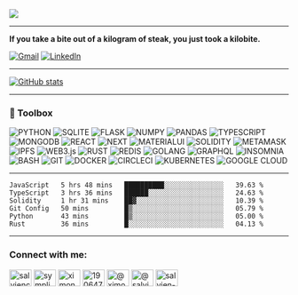 <img align="center" src="https://github.com/Salvien-code/Heavy/blob/main/Lightweight.gif" />

----

**If you take a bite out of a kilogram of steak, you just took a kilobite.**

[![Gmail](https://img.shields.io/badge/Gmail-%23EA4335?style=for-the-badge&logo=gmail&logoColor=%23FFFFFF)](mailto:salviensky@gmail.com) [![LinkedIn](https://img.shields.io/badge/linkedin-%230A66C2?style=for-the-badge&logo=linkedin&logoColor=%23FFFFFF)](https://linkedin.com/in/ximon/) 

----

[![GitHub stats](https://github-readme-stats.vercel.app/api?username=salvien-code)](https://github.com/anuraghazra/github-readme-stats)

----

### 🧰 Toolbox
![PYTHON](https://img.shields.io/badge/-python-%233776AB?style=for-the-badge&logo=python&logoColor=%23ffffff) ![SQLITE](https://img.shields.io/badge/-sqlite-%23003B57?style=for-the-badge&logo=sqlite&logoColor=%23ffffff) ![FLASK](https://img.shields.io/badge/-flask-%23000000?style=for-the-badge&logo=flask&logoColor=%23ffffff) ![NUMPY](https://img.shields.io/badge/-numpy-%23013243?style=for-the-badge&logo=numpy&logoColor=%23ffffff) ![PANDAS](https://img.shields.io/badge/-pandas-%23150458?style=for-the-badge&logo=pandas&logoColor=%23ffffff) ![TYPESCRIPT](https://img.shields.io/badge/-typescript-%233178C6?style=for-the-badge&logo=typescript&logoColor=%23ffffff) ![MONGODB](https://img.shields.io/badge/-mongodb-%2347A248?style=for-the-badge&logo=mongodb&logoColor=%23ffffff) ![REACT](https://img.shields.io/badge/-react-%2361DAFB?style=for-the-badge&logo=react&logoColor=%23ffffff)  ![NEXT](https://img.shields.io/badge/-next-%23000000?style=for-the-badge&logo=next.js&logoColor=%23ffffff)  ![MATERIALUI](https://img.shields.io/badge/-materialui-%23007FFF?style=for-the-badge&logo=mui&logoColor=%23ffffff) ![SOLIDITY](https://img.shields.io/badge/-solidity-%23363636?style=for-the-badge&logo=solidity&logoColor=%23ffffff) ![METAMASK](https://img.shields.io/badge/-metamask-%23363636?style=for-the-badge&logo=https://github.com/Salvien-code/Heavy/blob/main/metamask.svg&logoColor=%23ffffff) ![IPFS](https://img.shields.io/badge/-ipfs-%2365C2CB?style=for-the-badge&logo=ipfs&logoColor=%23ffffff) ![WEB3.js](https://img.shields.io/badge/-web3-%23F16822?style=for-the-badge&logo=web3.js&logoColor=%23ffffff)  ![RUST](https://img.shields.io/badge/-rust-%23000000?style=for-the-badge&logo=rust&logoColor=%23ffffff) ![REDIS](https://img.shields.io/badge/-redis-%23DC382D?style=for-the-badge&logo=redis&logoColor=%23ffffff) ![GOLANG](https://img.shields.io/badge/-golang-%2300ADD8?style=for-the-badge&logo=go&logoColor=%23ffffff) ![GRAPHQL](https://img.shields.io/badge/-graphql-%23E10098?style=for-the-badge&logo=graphql&logoColor=%23ffffff) ![INSOMNIA](https://img.shields.io/badge/-insomnia-%234000BF?style=for-the-badge&logo=insomnia&logoColor=%23ffffff) ![BASH](https://img.shields.io/badge/-bash-%234EAA25?style=for-the-badge&logo=gnubash&logoColor=%23ffffff) ![GIT](https://img.shields.io/badge/-git-%23F05032?style=for-the-badge&logo=git&logoColor=%23ffffff)  ![DOCKER](https://img.shields.io/badge/-docker-%232496ED?style=for-the-badge&logo=docker&logoColor=%23ffffff) ![CIRCLECI](https://img.shields.io/badge/-circleci-%23343434?style=for-the-badge&logo=circleci&logoColor=%23ffffff)  ![KUBERNETES](https://img.shields.io/badge/-kubernetes-%23326CE5?style=for-the-badge&logo=kubernetes&logoColor=%23ffffff) ![GOOGLE CLOUD](https://img.shields.io/badge/-gcp-%234285F4?style=for-the-badge&logo=googlecloud&logoColor=%23ffffff)

----

<!--START_SECTION:waka-->

```text
JavaScript   5 hrs 48 mins   ██████████░░░░░░░░░░░░░░░   39.63 %
TypeScript   3 hrs 36 mins   ██████░░░░░░░░░░░░░░░░░░░   24.63 %
Solidity     1 hr 31 mins    ██▓░░░░░░░░░░░░░░░░░░░░░░   10.39 %
Git Config   50 mins         █▒░░░░░░░░░░░░░░░░░░░░░░░   05.79 %
Python       43 mins         █▒░░░░░░░░░░░░░░░░░░░░░░░   05.00 %
Rust         36 mins         █░░░░░░░░░░░░░░░░░░░░░░░░   04.13 %
```

<!--END_SECTION:waka-->

----

<h3 align="left">Connect with me:</h3>
<p align="left">
<a href="https://dev.to/salviencode" target="blank"><img align="center" src="https://raw.githubusercontent.com/rahuldkjain/github-profile-readme-generator/master/src/images/icons/Social/devto.svg" alt="salviencode" height="30" width="40" /></a>
<a href="https://twitter.com/sympli_simon" target="blank"><img align="center" src="https://raw.githubusercontent.com/rahuldkjain/github-profile-readme-generator/master/src/images/icons/Social/twitter.svg" alt="sympli_simon" height="30" width="40" /></a>
<a href="https://linkedin.com/in/ximon" target="blank"><img align="center" src="https://raw.githubusercontent.com/rahuldkjain/github-profile-readme-generator/master/src/images/icons/Social/linked-in-alt.svg" alt="ximon" height="30" width="40" /></a>
<a href="https://stackoverflow.com/users/19064733" target="blank"><img align="center" src="https://raw.githubusercontent.com/rahuldkjain/github-profile-readme-generator/master/src/images/icons/Social/stack-overflow.svg" alt="19064733" height="30" width="40" /></a>
<a href="https://hashnode.com/@ximon" target="blank"><img align="center" src="https://raw.githubusercontent.com/rahuldkjain/github-profile-readme-generator/master/src/images/icons/Social/hashnode.svg" alt="@ximon" height="30" width="40" /></a>
<a href="https://medium.com/@salviensky" target="blank"><img align="center" src="https://raw.githubusercontent.com/rahuldkjain/github-profile-readme-generator/master/src/images/icons/Social/medium.svg" alt="@salviensky" height="30" width="40" /></a>
<a href="https://www.leetcode.com/salvien-code" target="blank"><img align="center" src="https://raw.githubusercontent.com/rahuldkjain/github-profile-readme-generator/master/src/images/icons/Social/leet-code.svg" alt="salvien-code" height="30" width="40" /></a>
</p>
